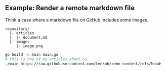 ## Example: Render a remote markdown file
Think a case where a markdown file on GitHub includes some images.

```
repository/
  |- articles
  |  |- document.md
  |- images
     |- image.png
```

```sh
go build -o main main.go
# this is one of my articles about Go.
./main https://raw.githubusercontent.com/tenkoh/zenn-content/refs/heads/main/articles/range-over-func-beginner.md
```